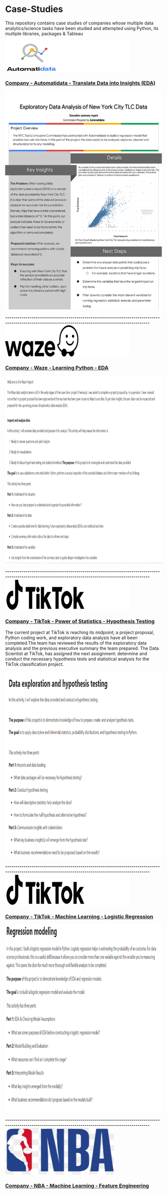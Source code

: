# Case-Studies
This repository contains case studies of companies whose multiple data analytics/science tasks have been studied and attempted using Python, its multiple libraries, packages & Tableau

 <img src="https://github.com/ShreevaniRao/Case-Studies/blob/main/Automatidata_image.png" width="400" height="100">
 
### [Company - Automatidata - Translate Data into Insights (EDA)](https://github.com/ShreevaniRao/Case-Studies/blob/main/EDA/AutomatidataProject.ipynb)

<img src="https://github.com/ShreevaniRao/Case-Studies/blob/main/EDA/Automatidata-Executive-Summary.png" width="700" height="700">

**---------------------------------------------------------------------------------------------------------------------------------------------------**
<img src="https://github.com/ShreevaniRao/Case-Studies/blob/main/Waze_image.png" width="400" height="100">
### [Company - Waze - Learning Python - EDA](https://github.com/ShreevaniRao/Case-Studies/blob/main/EDA/Waze%20project.ipynb)
<img src="https://github.com/ShreevaniRao/Case-Studies/blob/main/EDA/Learning Python -Waze (EDA).png" width="900" height="600">

**---------------------------------------------------------------------------------------------------------------------------------------------------**
<img src="https://github.com/ShreevaniRao/Case-Studies/blob/main/TikTok_image.png" width="400" height="100">
### [Company - TikTok - Power of Statistics - Hypothesis Testing](https://github.com/ShreevaniRao/Case-Studies/blob/main/Statistics/TikTok%20project.ipynb)

The current project at TikTok is reaching its midpoint; a project proposal, Python coding work, and exploratory data analysis have all been completed.The team has reviewed the results of the exploratory data analysis and the previous executive summary the team prepared. The Data Scientist at TikTok, has assigned the next assignment: determine and conduct the necessary hypothesis tests and statistical analysis for the TikTok classification project.

<img src="https://github.com/ShreevaniRao/Case-Studies/blob/main/Statistics/Statistics -Hypothesis Testing- TikTok.png" width="800" height="600">

**---------------------------------------------------------------------------------------------------------------------------------------------------**
<img src="https://github.com/ShreevaniRao/Case-Studies/blob/main/TikTok_image.png" width="400" height="100">
### [Company - TikTok - Machine Learning - Logistic Regression](https://github.com/ShreevaniRao/Case-Studies/blob/main/Machine%20Learning/TikTok%20project-LogisticRegression.ipynb)
<img src="https://github.com/ShreevaniRao/Case-Studies/blob/main/Machine Learning/TikTok-LogisticRegression.png" width="900" height="600">

**---------------------------------------------------------------------------------------------------------------------------------------------------**
<img src="https://github.com/ShreevaniRao/Case-Studies/blob/main/nba.png" width="350" height="150">
### [Company - NBA - Machine Learning - Feature Engineering](https://github.com/ShreevaniRao/Case-Studies/blob/main/Machine%20Learning/Perform%20feature%20engineering.ipynb)

